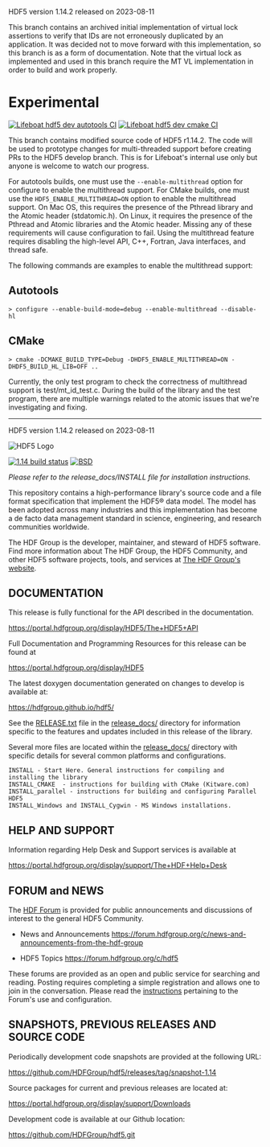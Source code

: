 HDF5 version 1.14.2 released on 2023-08-11

This branch contains an archived initial implementation of virtual lock assertions to verify that IDs are not erroneously duplicated by an application. It was decided not to move forward with this implementation, so this branch is as a form of documentation. Note that the virtual lock as implemented and used in this branch require the MT VL implementation in order to build and work properly.

# Experimental

[![Lifeboat hdf5 dev autotools CI](https://github.com/LifeboatLLC/hdf5_lifeboat/actions/workflows/main-auto.yml/badge.svg)](https://github.com/LifeboatLLC/hdf5_lifeboat/actions/workflows/main-auto.yml)
[![Lifeboat hdf5 dev cmake CI](https://github.com/LifeboatLLC/hdf5_lifeboat/actions/workflows/main-cmake.yml/badge.svg)](https://github.com/LifeboatLLC/hdf5_lifeboat/actions/workflows/main-cmake.yml)

This branch contains modified source code of HDF5 r1.14.2. The code will be used to
prototype changes for multi-threaded support before creating PRs to the HDF5 develop
branch. This is for Lifeboat's internal use only but anyone is welcome to watch our
progress.

For autotools builds, one must use the `--enable-multithread` option for configure
to enable the multithread support. For CMake builds, one must use the
`HDF5_ENABLE_MULTITHREAD=ON` option to enable the multithread support.
On Mac OS, this requires the presence of the Pthread library and the Atomic header
(stdatomic.h). On Linux, it requires the presence of the Pthread and Atomic libraries
and the Atomic header.  Missing any of these requirements will cause configuration to
fail. Using the multithread feature requires disabling the high-level API, C++, Fortran,
Java interfaces, and thread safe.

The following commands are examples to enable the multithread support:

## Autotools

    > configure --enable-build-mode=debug --enable-multithread --disable-hl

## CMake

    > cmake -DCMAKE_BUILD_TYPE=Debug -DHDF5_ENABLE_MULTITHREAD=ON -DHDF5_BUILD_HL_LIB=OFF ..

Currently, the only test program to check the correctness of multithread support is
test/mt_id_test.c.  During the build of the library and the test program, there are
multiple warnings related to the atomic issues that we're investigating and fixing.

-------------

HDF5 version 1.14.2 released on 2023-08-11

![HDF5 Logo](doxygen/img/HDF5.png)

[![1.14 build status](https://img.shields.io/github/actions/workflow/status/HDFGroup/hdf5/main.yml?branch=hdf5_1_14&label=1.14)](https://github.com/HDFGroup/hdf5/actions?query=branch%3Ahdf5_1_14)
[![BSD](https://img.shields.io/badge/License-BSD-blue.svg)](https://github.com/HDFGroup/hdf5/blob/develop/COPYING)

*Please refer to the release_docs/INSTALL file for installation instructions.*

This repository contains a high-performance library's source code and a file format
specification that implement the HDF5® data model. The model has been adopted across
many industries and this implementation has become a de facto data management standard
in science, engineering, and research communities worldwide.

The HDF Group is the developer, maintainer, and steward of HDF5 software. Find more
information about The HDF Group, the HDF5 Community, and other HDF5 software projects,
tools, and services at [The HDF Group's website](https://www.hdfgroup.org/). 

DOCUMENTATION
-------------
This release is fully functional for the API described in the documentation.

   https://portal.hdfgroup.org/display/HDF5/The+HDF5+API

Full Documentation and Programming Resources for this release can be found at

   https://portal.hdfgroup.org/display/HDF5

The latest doxygen documentation generated on changes to develop is available at:

   https://hdfgroup.github.io/hdf5/

See the [RELEASE.txt](/release_docs/RELEASE.txt) file in the [release_docs/](/release_docs/) directory for information specific
to the features and updates included in this release of the library.

Several more files are located within the [release_docs/](/release_docs/) directory with specific
details for several common platforms and configurations.

    INSTALL - Start Here. General instructions for compiling and installing the library
    INSTALL_CMAKE  - instructions for building with CMake (Kitware.com)
    INSTALL_parallel - instructions for building and configuring Parallel HDF5
    INSTALL_Windows and INSTALL_Cygwin - MS Windows installations.



HELP AND SUPPORT
----------------
Information regarding Help Desk and Support services is available at

   https://portal.hdfgroup.org/display/support/The+HDF+Help+Desk



FORUM and NEWS
--------------
The [HDF Forum](https://forum.hdfgroup.org) is provided for public announcements and discussions
of interest to the general HDF5 Community.

   - News and Announcements
   https://forum.hdfgroup.org/c/news-and-announcements-from-the-hdf-group

   - HDF5 Topics
   https://forum.hdfgroup.org/c/hdf5

These forums are provided as an open and public service for searching and reading.
Posting requires completing a simple registration and allows one to join in the
conversation.  Please read the [instructions](https://forum.hdfgroup.org/t/quickstart-guide-welcome-to-the-new-hdf-forum
) pertaining to the Forum's use and configuration.



SNAPSHOTS, PREVIOUS RELEASES AND SOURCE CODE
--------------------------------------------
Periodically development code snapshots are provided at the following URL:
    
   https://github.com/HDFGroup/hdf5/releases/tag/snapshot-1.14

Source packages for current and previous releases are located at:
    
   https://portal.hdfgroup.org/display/support/Downloads

Development code is available at our Github location:
    
   https://github.com/HDFGroup/hdf5.git

